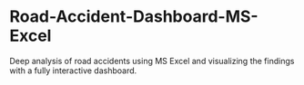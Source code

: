 # Road-Accident-Dashboard-MS-Excel
Deep analysis of road accidents using MS Excel and visualizing the findings with a fully interactive dashboard.
